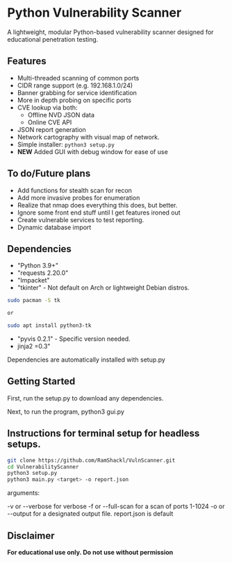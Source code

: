 # Python Vulnerability Scanner

A lightweight, modular Python-based vulnerability scanner designed for educational penetration testing.

## Features
- Multi-threaded scanning of common ports
- CIDR range support (e.g. 192.168.1.0/24)
- Banner grabbing for service identification
- More in depth probing on specific ports
- CVE lookup via both:
    - Offline NVD JSON data
    - Online CVE API
- JSON report generation
- Network cartography with visual map of network.
- Simple installer: `python3 setup.py`
- **NEW** Added GUI with debug window for ease of use

## To do/Future plans
- Add functions for stealth scan for recon
- Add more invasive probes for enumeration
- Realize that nmap does everything this does, but better.
- Ignore some front end stuff until I get features ironed out
- Create vulnerable services to test reporting.
- Dynamic database import

## Dependencies
- "Python 3.9+"
- "requests 2.20.0"
- "Impacket"
- "tkinter" - Not default on Arch or lightweight Debian distros.
```bash
sudo pacman -S tk 

or

sudo apt install python3-tk
```
- "pyvis 0.2.1" - Specific version needed.
- jinja2 =0.3"

Dependencies are automatically installed with setup.py

## Getting Started

First, run the setup.py to download any dependencies.

Next, to run the program, python3 gui.py

## Instructions for terminal setup for headless setups.

```bash
git clone https://github.com/RamShackl/VulnScanner.git
cd VulnerabilityScanner
python3 setup.py
python3 main.py <target> -o report.json
```

arguments:

-v or --verbose for verbose
-f or --full-scan for a scan of ports 1-1024
-o or --output for a designated output file. report.json is default

## Disclaimer
**For educational use only. Do not use without permission**